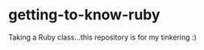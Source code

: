 getting-to-know-ruby
====================

Taking a Ruby class...this repository is for my tinkering :)

